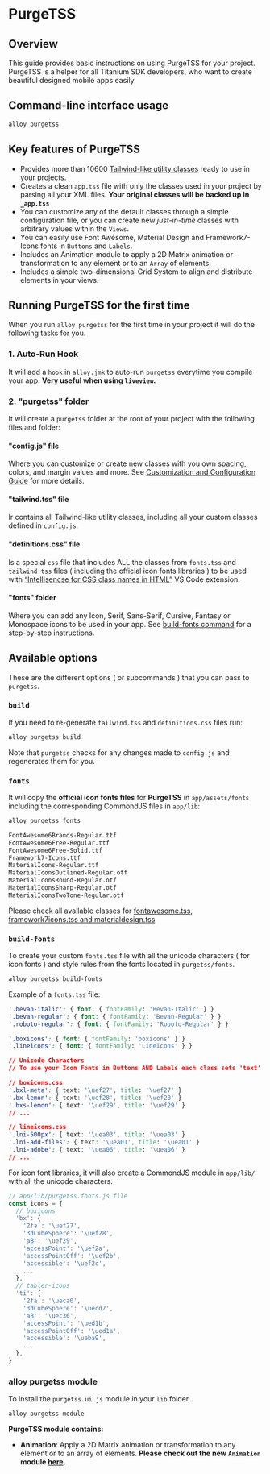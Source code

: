 # PurgeTSS

## Overview

This guide provides basic instructions on using PurgeTSS for your project. PurgeTSS is a helper for all Titanium SDK developers, who want to create beautiful designed mobile apps easily.

## Command-line interface usage

```bash
alloy purgetss
```

## Key features of PurgeTSS 
- Provides more than 10600 [Tailwind-like utility classes](https://tailwindcss.com/) ready to use in your projects.
- Creates a clean `app.tss` file with only the classes used in your project by parsing all your XML files. **Your original classes will be backed up in `_app.tss`**
- You can customize any of the default classes through a simple configuration file, or you can create new *just-in-time* classes with arbitrary values within the `Views`.
- You can easily use Font Awesome, Material Design and Framework7-Icons fonts in `Buttons` and `Labels`.
- Includes an Animation module to apply a 2D Matrix animation or transformation to any element or to an `Array` of elements.
- Includes a simple two-dimensional Grid System to align and distribute elements in your views.

## Running PurgeTSS for the first time
When you run `alloy purgetss` for the first time in your project it will do the following tasks for you.

### 1. Auto-Run Hook
It will add a `hook` in `alloy.jmk` to auto-run `purgetss` everytime you compile your app. **Very useful when using `liveview`.**

### 2. "purgetss" folder
It will create a `purgetss` folder at the root of your project with the following files and folder:

#### "config.js" file
Where you can customize or create new classes with you own spacing, colors, and margin values and more. See [Customization and Configuration Guide](/guide/Alloy_Framework/Alloy_PurgeTSS/configuring-guide.md) for more details.

#### "tailwind.tss" file
Ir contains all Tailwind-like utility classes, including all your custom classes defined in `config.js`.

#### "definitions.css" file
Is a special `css` file that includes ALL the classes from `fonts.tss` and `tailwind.tss` files ( including the official icon fonts libraries ) to be used with [“Intellisencse for CSS class names in HTML”](/guide/Alloy_Framework/Alloy_PurgeTSS/whats-new/v5.2.1.md#new-definitionscss-file) VS Code extension.

#### "fonts" folder
Where you can add any Icon, Serif, Sans-Serif, Cursive, Fantasy or Monospace icons to be used in your app. See [build-fonts command](/guide/Alloy_Framework/Alloy_PurgeTSS/whats-new/v5.1.0.md#instructions-to-recreate-any-of-the-deleted-libraries) for a step-by-step instructions.

## Available options
These are the different options ( or subcommands ) that you can pass to `purgetss`.
### `build`
If you need to re-generate `tailwind.tss` and `definitions.css` files run:

```bash
alloy purgetss build
```
Note that `purgetss` checks for any changes made to `config.js` and regenerates them for you.

### `fonts`
It will copy the **official icon fonts files** for **PurgeTSS** in `app/assets/fonts` including the corresponding CommondJS files in `app/lib`:

```bash
alloy purgetss fonts
```

```bash
FontAwesome6Brands-Regular.ttf
FontAwesome6Free-Regular.ttf
FontAwesome6Free-Solid.ttf
Framework7-Icons.ttf
MaterialIcons-Regular.ttf
MaterialIconsOutlined-Regular.otf
MaterialIconsRound-Regular.otf
MaterialIconsSharp-Regular.otf
MaterialIconsTwoTone-Regular.otf
```
Please check all available classes for [fontawesome.tss, framework7icons.tss and materialdesign.tss](https://github.com/macCesar/purgeTSS#list-of-available-classes)

### `build-fonts`
To create your custom `fonts.tss` file with all the unicode characters ( for icon fonts ) and style rules from the fonts located in `purgetss/fonts`.

```bash
alloy purgetss build-fonts
```

Example of a `fonts.tss` file:
```css
'.bevan-italic': { font: { fontFamily: 'Bevan-Italic' } }
'.bevan-regular': { font: { fontFamily: 'Bevan-Regular' } }
'.roboto-regular': { font: { fontFamily: 'Roboto-Regular' } }

'.boxicons': { font: { fontFamily: 'boxicons' } }
'.lineicons': { font: { fontFamily: 'LineIcons' } }

// Unicode Characters
// To use your Icon Fonts in Buttons AND Labels each class sets 'text' and 'title' properties

// boxicons.css
'.bxl-meta': { text: '\uef27', title: '\uef27' }
'.bx-lemon': { text: '\uef28', title: '\uef28' }
'.bxs-lemon': { text: '\uef29', title: '\uef29' }
// ...

// lineicons.css
'.lni-500px': { text: '\uea03', title: '\uea03' }
'.lni-add-files': { text: '\uea01', title: '\uea01' }
'.lni-adobe': { text: '\uea06', title: '\uea06' }
// ...
```

For icon font libraries, it will also create a CommondJS module in `app/lib/` with all the unicode characters.

```javascript
// app/lib/purgetss.fonts.js file
const icons = {
  // boxicons
  'bx': {
    '2fa': '\uef27',
    '3dCubeSphere': '\uef28',
    'aB': '\uef29',
    'accessPoint': '\uef2a',
    'accessPointOff': '\uef2b',
    'accessible': '\uef2c',
    ...
  },
  // tabler-icons
  'ti': {
    '2fa': '\ueca0',
    '3dCubeSphere': '\uecd7',
    'aB': '\uec36',
    'accessPoint': '\ued1b',
    'accessPointOff': '\ued1a',
    'accessible': '\ueba9',
    ...
  },
}
```

### alloy purgetss module
To install the `purgetss.ui.js` module in your `lib` folder.

```bash
alloy purgetss module
```

**PurgeTSS module contains:**
- **Animation**: Apply a 2D Matrix animation or transformation to any element or to an array of elements. **Please check out the new `Animation` module [here](/guide/Alloy_Framework/Alloy_PurgeTSS/whats-new/v2.5.0.md#animation-module).**
